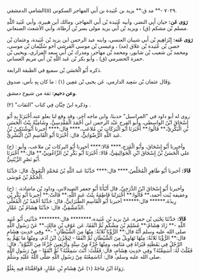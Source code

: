 ٧٠٢٩ -** مد ق:** يزيد بن عُبَيدة بن أَبي المهاجر السكوني (٥)الشامي الدمشقي.

**رَوَى عَن:** حيان أَبِي النضر، وأبيه عُبَيدة بْن أَبي المهاجر، ومالك أبن هبيرة، وأبي عُبَيد اللَّهِ مسلم بْن مشكم (ق) ، ويزيد بْن أَبي يزيد مولى بسر بْن أرطاة، وأبي الأشعث الصنعاني.

**رَوَى عَنه:** إِبْرَاهِيم بْن أَبي شيبان العنسي، وابنه عبد الرحمن ابن يزيد بْن عُبَيدة، وعثمان بْن حصن بْن عُبَيدة بْن علاق (مد) ، وعيسى بْن موسى القرشي أخو سُلَيْمان بْن موسى، ومحمد بْن شعيب بْن شابور، ومحمد بْن مهاجر، ومدرك بْن أَبي سعد الفزاري، ويحيى بْن حمزة الحضرمي (ق) ، وأبو بكر بْن عَبد اللَّهِ بْن أَبي مريم الغساني.

ذكره أَبُو الْحَسَن بْن سميع في الطبقة الرابعة.

وَقَال عثمان بْن سَعِيد الدارمي، عَن يحيى بْن مَعِين (١) : ما كان بِهِ بأس، صدوق.

**وعن دحيم:** ثقة من شيوخ دمشق.

وذكره ابنُ حِبَّان فِي كتاب "الثقات" (٢) .

روى له أبو داود في "المراسيل" حديثا، وابن ماجه آخر، وقد وقع لنا بعلو عنه.أَخْبَرَنَا بِهِ أَبُو إِسْحَاقَ ابْنُ الواسطي، وأبو الفرج عَبْد الرحمن ابن أَحْمَدَ الْمَقْدِسِيُّ، وشَامِيَّةُ بِنْتُ الْحَسَنِ بْنِ الْبَكْرِيِّ،** قَالُوا:** أَخْبَرَنَا أَبُو الْبَرَكَاتِ بْنِ مُلاعَبٍ،**** قال:**** أخبرنا أَنُوشْتَكِينُ بْنُ عَبد اللَّهِ الرِّضْوَانِيُّ، قال: أَخْبَرَنَا أَبُو الْقَاسِمِ ابْنُ الْبُسْرِيُّ.

(ح) : وأخبرنا أَبُو إِسْحَاقَ، وأَبُو الْفَرَجِ،**** قَالا:**** أخبرنا أَبُو البركات بْن ملاعب، وأبو علي الْحَسَنُ بْنُ إِسْحَاقَ ابْنِ الْجَوَالِيقِيُّ، قَالا: أَخْبَرَنَا أَبُو بَكْرِ بْنُ الزَّاغُونِيِّ،** قال:** أَخْبَرَنَا أَبُو نَصْرٍ الزَّيْنَبِيُّ.

**قَالا:** أخبرنا أَبُو طَاهِرٍ الْمُخَلِّصُ،**** قال:**** حَدَّثَنَا عَبد اللَّهِ بْنُ مُحَمَّدٍ الْبَغَوِيُّ، قال: حَدَّثَنَا الْحَكَمُ بْنُ مُوسَى.

(ح) : وأخبرنا أَبُو إِسْحَاقَ ابْنُ الدَّرَجِيِّ، قال أَنْبَأَنَا أَبُو جعفر الصيدلاني، وداود بْن ماشاذة، وعفيفة بْنت أحمد،** قَالُوا:** أَخْبَرَتْنا فَاطِمَةُ بِنْتُ عَبد اللَّهِ،** قَالَتْ:** أخبرنا أَبُو بَكْرِ بْنِ رِيذَةَ،****** قال:****** أخبرنا أَبُو الْقَاسِمِ الطَّبَرَانِيُّ، قال: حَدَّثَنَا أَحْمَدُ بْنُ الْمُعَلَّى الدِّمَشْقِيُّ، قال: حَدَّثَنَا هِشَامُ بْنُ عَمَّارٍ.

**قَالا:** حَدَّثَنَا يَحْيَى بْن حمزة، عَنْ يزيد بْنِ عُبَيدة،******** قال:******** حَدَّثَنِي أَبُو عُبَيد اللَّهِ -** زَادَ هِشَامٌ:** مُسْلِمَ بْنَ مِشْكَمٍ ثُمَّ اتَّفَقَا، عَن عَوْفِ بْنِ مَالِكٍ،** عَنْ رَسُولِ اللَّهِ صلى الله عليه وسلم أَنَّهُ قال:** الرُّؤْيَا ثَلاثَةٌ: مِنْهَا مِنَ الشَّيْطَانِ" -** وفِي حَدِيثِ هِشَامٍ قال:** الرُّؤْيَا ثَلاثَةٌ: مِنْهَا تَهَاوِيلٌ مِنَ الشَّيْطَانِ ثُمَّ اتَّفَقَا - لِيَحْزُنَ ابْنُ آدَمَ، ومِنْهَا مَا يَهُمُّ بِهِ الرَّجُلُ فِي يَقَظَتِهِ فَيُرَاهُ فِي مَنَامِهِ، ومِنْهَا جُزْءٌ مِنْ سِتَّةٍ وأَرْبَعِينَ جُزْءًا مِنَ النُّبُوَّةِ". قال: فَقُلْتُ لَهُ: أَسَمِعْتُهُ؟ وفِي حَدِيثِ هِشَامٍ، قال: فَقُلْتُ: أَنْتَ سَمِعْتُهُ؟ ثُمَّ اتَّفَقَا - مِنْ رَسُولِ اللَّهِ صلى الله عليه وسلم، قال: أَنَاسَمِعْتَهُ مِنْ رَسُولِ اللَّهِ صَلَّى اللَّهُ عَلَيْهِ وسَلَّمَ.

رَوَاهُ ابْنُ مَاجَهْ (١) عَنْ هِشَامِ بْنِ عَمَّارٍ، فَوَافَقْنَاهُ فِيهِ بِعُلُوٍّ.